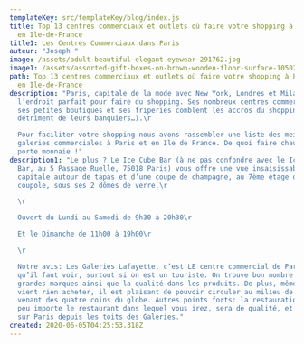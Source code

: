 ```yaml
---
templateKey: src/templateKey/blog/index.js
title: Top 13 centres commerciaux et outlets où faire votre shopping à Paris et
  en Ile-de-France
title1: Les Centres Commerciaux dans Paris
auteur: "Joseph "
image: /assets/adult-beautiful-elegant-eyewear-291762.jpg
image1: /assets/assorted-gift-boxes-on-brown-wooden-floor-surface-1050244.jpg
path: Top 13 centres commerciaux et outlets où faire votre shopping à Paris et
  en Ile-de-France
description: "Paris, capitale de la mode avec New York, Londres et Milan est
  l’endroit parfait pour faire du shopping. Ses nombreux centres commerciaux,
  ses petites boutiques et ses friperies comblent les accros du shopping (au
  détriment de leurs banquiers…).\r

  Pour faciliter votre shopping nous avons rassembler une liste des meilleurs
  galeries commerciales à Paris et en Ile de France. De quoi faire chauffer le
  porte monnaie !"
description1: "Le plus ? Le Ice Cube Bar (à ne pas confondre avec le Ice Kube
  Bar, au 5 Passage Ruelle, 75018 Paris) vous offre une vue insaisissable sur la
  capitale autour de tapas et d’une coupe de champagne, au 7ème étage de la
  coupole, sous ses 2 dômes de verre.\r

  \r

  Ouvert du Lundi au Samedi de 9h30 à 20h30\r

  Et le Dimanche de 11h00 à 19h00\r

  \r

  Notre avis: Les Galeries Lafayette, c’est LE centre commercial de Paris
  qu’il faut voir, surtout si on est un touriste. On trouve bon nombre des plus
  grandes marques ainsi que la qualité dans les produits. De plus, même si on ne
  vient rien acheter, il est plaisant de pouvoir circuler au milieu de produits
  venant des quatre coins du globe. Autres points forts: la restauration qui,
  peu importe le restaurant dans lequel vous irez, sera de qualité, et la vue
  sur Paris depuis les toits des Galeries."
created: 2020-06-05T04:25:53.318Z
---
```

